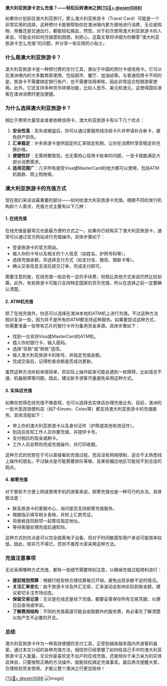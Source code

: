 **澳大利亚旅游卡怎么充值？——轻松玩转澳洲之旅[[TG💪+ @esim1088](https://t.me/s/esim1088)]**

如果你计划前往澳大利亚旅行，那么澳大利亚旅游卡（Travel Card）可能是一个非常实用的选择。这种预付卡能够帮助你在澳洲境内更方便地进行消费，无论是购物、用餐还是交通出行，都能轻松搞定。然而，对于初次使用澳大利亚旅游卡的人来说，可能会对如何充值感到困惑。别担心，这篇文章将详细为你解答“澳大利亚旅游卡怎么充值”的问题，并分享一些实用的小贴士。

### **什么是澳大利亚旅游卡？**

澳大利亚旅游卡是一种预付费的支付工具，类似于中国的预付卡或信用卡。它可以在澳洲境内的大多数商家使用，包括超市、餐厅、加油站等。与普通信用卡不同的是，旅游卡不需要绑定银行账户，也不需要信用审核，因此非常适合短期游客使用。此外，它还支持多种货币转换功能，比如人民币、美元和澳元，这使得国际游客在澳洲消费时更加便捷。

### **为什么选择澳大利亚旅游卡？**

相比于携带大量现金或者依赖信用卡，澳大利亚旅游卡有以下几个优点：

1. **安全性高**：丢失或被盗后，你可以通过客服热线冻结卡片并申请补办新卡，避免财产损失。
2. **汇率稳定**：许多旅游卡提供固定的汇率锁定机制，让你在消费时享受稳定的兑换价格。
3. **便捷性好**：无需频繁取现，也无需担心信用卡账单的问题，一张卡就能满足大部分消费需求。
4. **适用范围广**：几乎所有接受Visa或MasterCard的地方都可以使用，包括ATM机取款、网上购物等。

### **澳大利亚旅游卡的充值方式**

现在我们来谈谈最重要的部分——如何给澳大利亚旅游卡充值。根据不同的发行机构和个人需求，充值方式主要有以下几种：

#### **1. 在线充值**
在线充值是最常见也是最方便的方式之一。如果你已经购买了澳大利亚旅游卡，通常可以通过官方网站进行充值操作。具体步骤如下：
- 登录旅游卡的官方网站。
- 输入你的卡号以及相关的个人信息（如姓名、护照号码等）。
- 选择充值金额，并选择支付方式（如支付宝、微信、银联卡等）。
- 确认交易信息无误后提交订单，完成支付即可。

需要注意的是，在线充值一般会有一定的手续费，但相比其他方式来说仍然比较划算。此外，有些旅游卡可能只支持特定国家的货币充值，所以在选择之前一定要确认清楚。

#### **2. ATM机充值**
除了在线充值外，你还可以选择在澳洲本地的ATM机上进行充值。不过这种方法相对复杂一些，因为并不是所有的ATM都支持这种服务。如果要尝试这种方式，你需要准备一张带有芯片的银行卡作为备用资金来源。具体步骤如下：
- 找到一台支持Visa或MasterCard的ATM机。
- 插入你的银行卡，输入密码。
- 选择“存款”或“转账”选项。
- 输入澳大利亚旅游卡的账号，并指定充值金额。
- 完成交易后，记得检查余额是否成功更新。

虽然这种方法听起来很简单，但实际上操作起来可能会遇到一些障碍，比如语言不通、机器故障等问题。因此，建议新手游客尽量避免采用这种方式。

#### **3. 实体店充值**
如果你觉得在线充值不够直观，也可以选择去实体店办理充值业务。目前，澳洲的一些大型连锁便利店（如7-Eleven、Coles等）都支持澳大利亚旅游卡的充值服务。具体流程如下：
- 带上你的澳大利亚旅游卡以及身份证件（护照或其他有效证件）。
- 到店后告知工作人员你要充值，并提供卡号。
- 支付相应的现金或刷卡。
- 工作人员会帮你完成充值操作，并打印收据。

这种方式的优势在于可以直接看到充值过程，而且没有网络限制，适合不太熟悉线上操作的朋友。不过缺点是可能需要排队等候，且某些偏远地区可能找不到合适的网点。

#### **4. 邮寄充值**
对于那些不方便上网或使用手机的游客来说，邮寄充值也是一种可行的办法。具体做法是：
- 联系旅游卡的客服中心，询问是否支持邮寄充值服务。
- 根据指示填写相关表格，并附上汇款凭证。
- 将表格连同款项一起寄往指定地址。
- 等待客服处理完成后通知你。

这种方式的优点是可以完全脱离电子设备，但对于时间敏感型用户来说可能效率较低。因此，除非万不得已，否则不推荐大家采用这种方法。

### **充值注意事项**

无论采用哪种方式充值，都有一些细节需要特别注意，以确保充值过程顺利进行：
- **提前规划预算**：根据行程安排合理估算每日开销，避免出现余额不足的情况。
- **关注汇率变化**：由于旅游卡涉及外汇交易，汇率波动会影响实际到账金额，建议密切关注市场动态。
- **保留交易记录**：无论是在线还是线下充值，都要妥善保存所有交易凭据，以便日后查询或申诉。
- **了解费用结构**：不同的充值渠道可能会收取额外的服务费，务必事先了解清楚以免产生不必要的开支。

### **总结**

澳大利亚旅游卡作为一种高效便捷的支付工具，正受到越来越多国内外游客的喜爱。通过本文介绍的各种充值方法，相信你已经掌握了如何给自己手中的澳大利亚旅游卡注入能量。无论你是喜欢足不出户的在线充值，还是倾向于亲力亲为的实体店体验，只要按照正确的方法操作，就能轻松搞定充值事宜。最后再次提醒大家，合理规划资金使用，才能让整个澳洲之行更加愉快！

[[TG💪+ @esim1088](https://t.me/s/esim1088) ![Image](https://i.postimg.cc/4NQfJmqS/Snipaste-2025-05-13-00-14-12.png)]